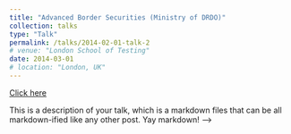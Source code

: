 ```yaml
---
title: "Advanced Border Securities (Ministry of DRDO)"
collection: talks
type: "Talk"
permalink: /talks/2014-02-01-talk-2
# venue: "London School of Testing"
date: 2014-03-01
# location: "London, UK"
---
```


[Click here](http://example2.com)

This is a description of your talk, which is a markdown files that can be all markdown-ified like any other post. Yay markdown! -->
